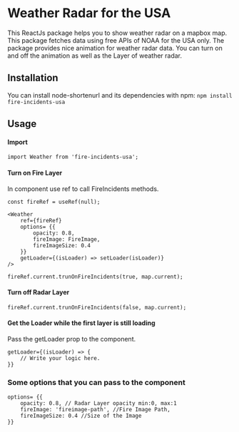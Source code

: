 # Weather Radar for the USA
This ReactJs package helps you to show weather radar on a mapbox map. This package fetches data using free APIs of NOAA for the USA only. The package provides nice animation for weather radar data. You can turn on and off the animation as well as the Layer of weather radar.

## Installation
You can install node-shortenurl and its dependencies with npm: `npm install fire-incidents-usa`

## Usage

#### Import
`import Weather from 'fire-incidents-usa';`

#### Turn on Fire Layer
In component use ref to call FireIncidents methods.
```
const fireRef = useRef(null);

<Weather 
    ref={fireRef}
    options= {{
        opacity: 0.8,
        fireImage: FireImage,
        fireImageSize: 0.4
    }}
    getLoader={(isLoader) => setLoader(isLoader)}
/>
```

```
fireRef.current.trunOnFireIncidents(true, map.current);
```

#### Turn off Radar Layer
```
fireRef.current.trunOnFireIncidents(false, map.current);
```

#### Get the Loader while the first layer is still loading
Pass the getLoader prop to the component.
```
getLoader={(isLoader) => {
    // Write your logic here.
}}
```

### Some options that you can pass to the component
```
options= {{
    opacity: 0.8, // Radar Layer opacity min:0, max:1
    fireImage: 'fireimage-path', //Fire Image Path,
    fireImageSize: 0.4 //Size of the Image
}}
```
